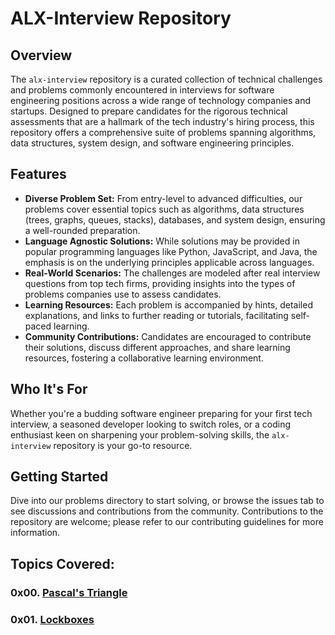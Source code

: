 # ALX-Interview Repository

## Overview

The `alx-interview` repository is a curated collection of technical challenges and problems commonly encountered in interviews for software engineering positions across a wide range of technology companies and startups. Designed to prepare candidates for the rigorous technical assessments that are a hallmark of the tech industry's hiring process, this repository offers a comprehensive suite of problems spanning algorithms, data structures, system design, and software engineering principles.

## Features

- **Diverse Problem Set:** From entry-level to advanced difficulties, our problems cover essential topics such as algorithms, data structures (trees, graphs, queues, stacks), databases, and system design, ensuring a well-rounded preparation.
- **Language Agnostic Solutions:** While solutions may be provided in popular programming languages like Python, JavaScript, and Java, the emphasis is on the underlying principles applicable across languages.
- **Real-World Scenarios:** The challenges are modeled after real interview questions from top tech firms, providing insights into the types of problems companies use to assess candidates.
- **Learning Resources:** Each problem is accompanied by hints, detailed explanations, and links to further reading or tutorials, facilitating self-paced learning.
- **Community Contributions:** Candidates are encouraged to contribute their solutions, discuss different approaches, and share learning resources, fostering a collaborative learning environment.

## Who It's For

Whether you're a budding software engineer preparing for your first tech interview, a seasoned developer looking to switch roles, or a coding enthusiast keen on sharpening your problem-solving skills, the `alx-interview` repository is your go-to resource.

## Getting Started

Dive into our problems directory to start solving, or browse the issues tab to see discussions and contributions from the community. Contributions to the repository are welcome; please refer to our contributing guidelines for more information.

## Topics Covered:

### 0x00. [Pascal's Triangle](https://github.com/GideonBature/alx-interview/tree/main/0x00-pascal_triangle)

### 0x01. [Lockboxes](https://github.com/GideonBature/alx-interview/tree/main/0x01-lockboxes)
